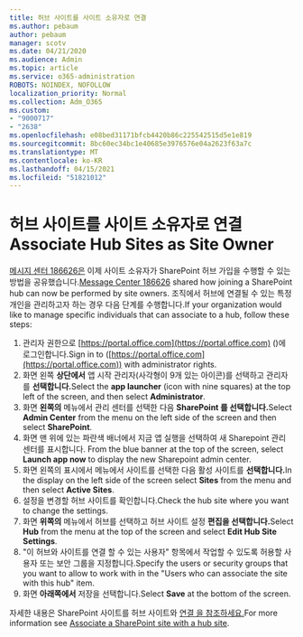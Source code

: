 ```yaml
---
title: 허브 사이트를 사이트 소유자로 연결
ms.author: pebaum
author: pebaum
manager: scotv
ms.date: 04/21/2020
ms.audience: Admin
ms.topic: article
ms.service: o365-administration
ROBOTS: NOINDEX, NOFOLLOW
localization_priority: Normal
ms.collection: Adm_O365
ms.custom:
- "9000717"
- "2638"
ms.openlocfilehash: e08bed31171bfcb4420b86c225542515d5e1e819
ms.sourcegitcommit: 8bc60ec34bc1e40685e3976576e04a2623f63a7c
ms.translationtype: MT
ms.contentlocale: ko-KR
ms.lasthandoff: 04/15/2021
ms.locfileid: "51821012"
---
```

# <a name="associate-hub-sites-as-site-owner"></a><span data-ttu-id="d797d-102">허브 사이트를 사이트 소유자로 연결</span><span class="sxs-lookup"><span data-stu-id="d797d-102">Associate Hub Sites as Site Owner</span></span>

<span data-ttu-id="d797d-103">[메시지 센터 186626은](https://admin.microsoft.com/Adminportal/Home?source=applauncher#/MessageCenter?id=MC186626) 이제 사이트 소유자가 SharePoint 허브 가입을 수행할 수 있는 방법을 공유했습니다.</span><span class="sxs-lookup"><span data-stu-id="d797d-103">[Message Center 186626](https://admin.microsoft.com/Adminportal/Home?source=applauncher#/MessageCenter?id=MC186626) shared how joining a SharePoint hub can now be performed by site owners.</span></span> <span data-ttu-id="d797d-104">조직에서 허브에 연결될 수 있는 특정 개인을 관리하고자 하는 경우 다음 단계를 수행합니다.</span><span class="sxs-lookup"><span data-stu-id="d797d-104">If your organization would like to manage specific individuals that can associate to a hub, follow these steps:</span></span> 

1. <span data-ttu-id="d797d-105">관리자 권한으로 [https://portal.office.com](https://portal.office.com) ()에 로그인합니다.</span><span class="sxs-lookup"><span data-stu-id="d797d-105">Sign in to ([https://portal.office.com](https://portal.office.com)) with administrator rights.</span></span>
2. <span data-ttu-id="d797d-106">화면 왼쪽 **상단에서** 앱 시작 관리자(사각형이 9개 있는 아이콘)를 선택하고 관리자 를 **선택합니다.**</span><span class="sxs-lookup"><span data-stu-id="d797d-106">Select the **app launcher** (icon with nine squares) at the top left of the screen, and then select **Administrator**.</span></span>
3. <span data-ttu-id="d797d-107">화면 **왼쪽의** 메뉴에서 관리 센터를 선택한 다음 **SharePoint 를 선택합니다.**</span><span class="sxs-lookup"><span data-stu-id="d797d-107">Select **Admin Center** from the menu on the left side of the screen and then select **SharePoint**.</span></span>
4. <span data-ttu-id="d797d-108">화면 맨 위에 있는 파란색 배너에서 지금 앱 실행을 선택하여 새 Sharepoint 관리 센터를 표시합니다. </span><span class="sxs-lookup"><span data-stu-id="d797d-108">From the blue banner at the top of the screen, select **Launch app now** to display the new Sharepoint admin center.</span></span>
5. <span data-ttu-id="d797d-109">화면 왼쪽의 표시에서 메뉴에서  사이트를 선택한 다음 활성 사이트를 **선택합니다.**</span><span class="sxs-lookup"><span data-stu-id="d797d-109">In the display on the left side of the screen select **Sites** from the menu and then select **Active Sites**.</span></span>
6. <span data-ttu-id="d797d-110">설정을 변경할 허브 사이트를 확인합니다.</span><span class="sxs-lookup"><span data-stu-id="d797d-110">Check the hub site where you want to change the settings.</span></span>
7. <span data-ttu-id="d797d-111">화면 **위쪽의** 메뉴에서 허브를 선택하고 허브 사이트 설정 **편집을 선택합니다.**</span><span class="sxs-lookup"><span data-stu-id="d797d-111">Select **Hub** from the menu at the top of the screen and select **Edit Hub Site Settings**.</span></span>
8. <span data-ttu-id="d797d-112">"이 허브와 사이트를 연결 할 수 있는 사용자" 항목에서 작업할 수 있도록 허용할 사용자 또는 보안 그룹을 지정합니다.</span><span class="sxs-lookup"><span data-stu-id="d797d-112">Specify the users or security groups that you want to allow to work with in the "Users who can associate the site with this hub" item.</span></span>
9. <span data-ttu-id="d797d-113">화면 **아래쪽에서** 저장을 선택합니다.</span><span class="sxs-lookup"><span data-stu-id="d797d-113">Select **Save** at the bottom of the screen.</span></span>

<span data-ttu-id="d797d-114">자세한 내용은 SharePoint 사이트를 허브 사이트와 [연결 을 참조하세요.](https://support.office.com/article/associate-a-sharepoint-site-with-a-hub-site-ae0009fd-af04-4d3d-917d-88edb43efc05)</span><span class="sxs-lookup"><span data-stu-id="d797d-114">For more information see [Associate a SharePoint site with a hub site](https://support.office.com/article/associate-a-sharepoint-site-with-a-hub-site-ae0009fd-af04-4d3d-917d-88edb43efc05).</span></span> 